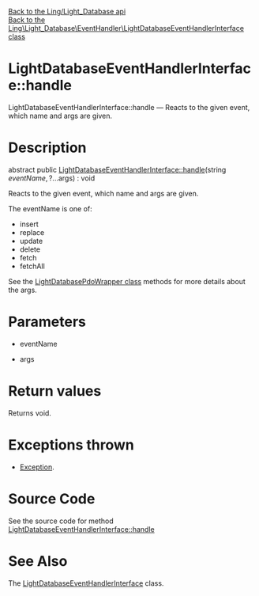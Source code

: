 [Back to the Ling/Light_Database api](https://github.com/lingtalfi/Light_Database/blob/master/doc/api/Ling/Light_Database.md)<br>
[Back to the Ling\Light_Database\EventHandler\LightDatabaseEventHandlerInterface class](https://github.com/lingtalfi/Light_Database/blob/master/doc/api/Ling/Light_Database/EventHandler/LightDatabaseEventHandlerInterface.md)


LightDatabaseEventHandlerInterface::handle
================



LightDatabaseEventHandlerInterface::handle — Reacts to the given event, which name and args are given.




Description
================


abstract public [LightDatabaseEventHandlerInterface::handle](https://github.com/lingtalfi/Light_Database/blob/master/doc/api/Ling/Light_Database/EventHandler/LightDatabaseEventHandlerInterface/handle.md)(string $eventName, ?...$args) : void




Reacts to the given event, which name and args are given.

The eventName is one of:

- insert
- replace
- update
- delete
- fetch
- fetchAll

See the [LightDatabasePdoWrapper class](https://github.com/lingtalfi/Light_Database/blob/master/doc/api/Ling/Light_Database/LightDatabasePdoWrapper.md) methods for more details about the args.




Parameters
================


- eventName

    

- args

    


Return values
================

Returns void.


Exceptions thrown
================

- [Exception](http://php.net/manual/en/class.exception.php).&nbsp;







Source Code
===========
See the source code for method [LightDatabaseEventHandlerInterface::handle](https://github.com/lingtalfi/Light_Database/blob/master/EventHandler/LightDatabaseEventHandlerInterface.php#L33-L33)


See Also
================

The [LightDatabaseEventHandlerInterface](https://github.com/lingtalfi/Light_Database/blob/master/doc/api/Ling/Light_Database/EventHandler/LightDatabaseEventHandlerInterface.md) class.



